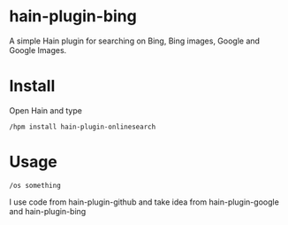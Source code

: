 # hain-plugin-bing

A simple Hain plugin for searching on Bing, Bing images, Google and Google Images.

# Install
Open Hain and type

```
/hpm install hain-plugin-onlinesearch
```

# Usage
```
/os something
```

I use code from hain-plugin-github and take idea from hain-plugin-google and hain-plugin-bing